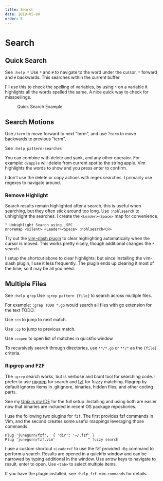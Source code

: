 ```yaml
---
title: Search
date: 2019-05-08
order: 8
---
```


# Search


## Quick Search

<span class="sidenote">See `:help *`</span> Use `*` and `#` to navigate to the word under the cursor, `*` forward and `#` backwards. This searches within the current buffer.

I'll use this to check the spelling of variables, by using `*` on a variable it highlights all the words spelled the same. A nice quick way to check for misspellings.

<figure><asciinema-player src="/working-with-vim/casts/quick-search.cast" font-size="large" cols="58" rows="15"></asciinema-player><figcaption>Quick Search Example</figcaption></figure>

## Search Motions

Use `/term` to move forward to next "term", and use `?term` to move backwards to previous "term".

<span class="sidenote">See `:help pattern-searches`</span>

You can combine with delete and yank, and any other operator. For example: `d/apple` will delete from current spot to the string apple. Vim highlights the words to show and you press enter to confirm.

I don't use the delete or copy actions with regex searches. I primarily use regexes to navigate around.

### Remove Highlight

Search results remain highlighted after a search, this is useful when searching, but they often stick around too long. Use `:nohlsearch` to unhighlight the searches. I create the `<Leader><Space>` map for convenience. 

```vim
" Unhighlight Search using ,SPC
nnoremap <silent> <Leader><Space> :nohlsearch<CR>
```

Try out the [vim-slash plugin](https://github.com/junegunn/vim-slash) to clear highlighting automatically when the cursor is moved. This works pretty nicely, though additional changes the `*` search.

I setup the shortcut above to clear highlights; but since installing the vim-slash plugin, I use it less frequently. The plugin ends up clearing it most of the time, so it may be all you need.

## Multiple Files

<span class="sidenote">See `:help grep`</span> Use `:grep pattern {file}` to search across multiple files.

For example: `:grep TODO *.go` would search all files with go extension for the text TODO.

Use `:cn` to jump to next match.

Use `:cp` to jump to previous match.

Use `:copen` to open list of matches in quickfix window

To recursively search through directories, use `**/*.go` or `**/*` as the `{file}` criteria.

### Ripgrep and FZF

The `:grep` search works, but is verbose and blunt tool for searching code. I prefer to use [ripgrep](https://github.com/BurntSushi/ripgrep) for search and [fzf](https://github.com/junegunn/fzf) for fuzzy matching. Ripgrep by default ignores items in .gitignore, binaries, hidden files, and other coding parts.

See my [Unix is my IDE](https://mkaz.blog/code/unix-is-my-ide/) for the full setup. Installing and using both are easier now that binaries are included in recent OS package repostiories.

I use the following two plugins for `fzf`. The first provides fzf commands in Vim, and the second creates some useful mappings leveraging those commands.

```vim
Plug 'junegunn/fzf',  { 'dir': '~/.fzf' }
Plug 'junegunn/fzf.vim'               " fuzzy search
```

I use a custom shortcut `<Leader>f` to use the fzf provided `:Rg` command to perform a search. Results are opened in a quickfix window and can be narrowed by typing additional in the window. Use arrow keys to navigate to result, enter to open. Use `<tab>` to select multiple items.

If you have the plugin installed, see `:help fzf-vim-commands` for details.
